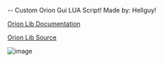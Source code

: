-- Custom Orion Gui LUA Script! Made by: Hellguy!

[Orion Lib Documentation](https://github.com/shlexware/Orion/blob/main/Documentation.md)

[Orion Lib Source](https://github.com/shlexware/Orion/blob/main/source)

![image](https://github.com/user-attachments/assets/bdc44462-2b95-488d-834d-f31ca1538891)
